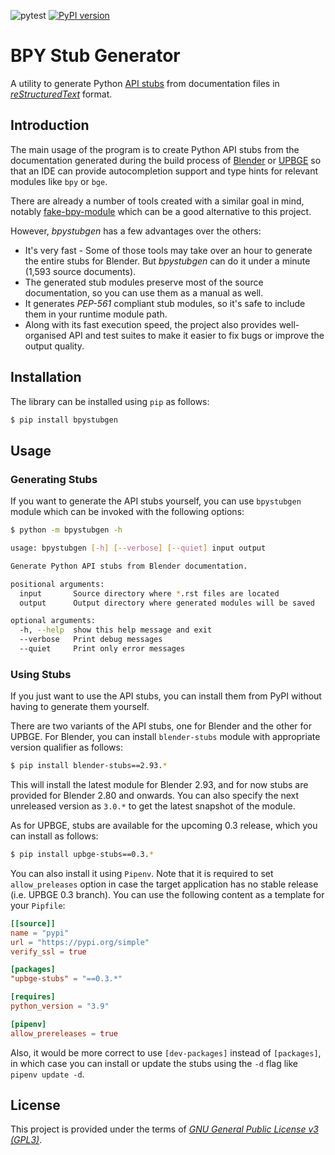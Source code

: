 ![pytest](https://github.com/mysticfall/bpystubgen/workflows/pytest/badge.svg)
[![PyPI version](https://badge.fury.io/py/bpystubgen.svg)](https://badge.fury.io/py/bpystubgen)

BPY Stub Generator
==================

A utility to generate Python [API stubs](https://www.python.org/dev/peps/pep-0561/) from 
documentation files in [_reStructuredText_](https://docutils.sourceforge.io/rst.html) format.  

## Introduction ##

The main usage of the program is to create Python API stubs from the documentation generated 
during the build process of [Blender](https://www.blender.org) or [UPBGE](https://upbge.org) 
so that an IDE can provide autocompletion support and type hints for relevant modules like 
`bpy` or `bge`.

There are already a number of tools created with a similar goal in mind, notably 
[fake-bpy-module](https://github.com/nutti/fake-bpy-module) which can be a good alternative 
to this project.

However, _bpystubgen_ has a few advantages over the others:

 * It's very fast - Some of those tools may take over an hour to generate the entire stubs 
   for Blender. But _bpystubgen_ can do it under a minute (1,593 source documents).
 * The generated stub modules preserve most of the source documentation, so you can use them 
   as a manual as well.
 * It generates _PEP-561_ compliant stub modules, so it's safe to include them in your runtime 
   module path.
 * Along with its fast execution speed, the project also provides well-organised API and test 
   suites to make it easier to fix bugs or improve the output quality. 

## Installation ##

The library can be installed using `pip` as follows:
```bash
$ pip install bpystubgen
```

## Usage ##

### Generating Stubs ###

If you want to generate the API stubs yourself, you can use `bpystubgen` module which 
can be invoked with the following options:

```bash
$ python -m bpystubgen -h

usage: bpystubgen [-h] [--verbose] [--quiet] input output

Generate Python API stubs from Blender documentation.

positional arguments:
  input       Source directory where *.rst files are located
  output      Output directory where generated modules will be saved

optional arguments:
  -h, --help  show this help message and exit
  --verbose   Print debug messages
  --quiet     Print only error messages
```

### Using Stubs ###

If you just want to use the API stubs, you can install them from PyPI without having to generate 
them yourself.

There are two variants of the API stubs, one for Blender and the other for UPBGE. For Blender, 
you can install `blender-stubs` module with appropriate version qualifier as follows: 

```bash
$ pip install blender-stubs==2.93.*
```
This will install the latest module for Blender 2.93, and for now stubs are provided for Blender 
2.80 and onwards. You can also specify the next unreleased version as `3.0.*` to get the latest 
snapshot of the module.

As for UPBGE, stubs are available for the upcoming 0.3 release, which you can install as follows:

```bash
$ pip install upbge-stubs==0.3.*
```

You can also install it using `Pipenv`. Note that it is required to set `allow_preleases` option 
in case the target application has no stable release (i.e. UPBGE 0.3 branch). You can use the 
following content as a template for your `Pipfile`:

```toml
[[source]]
name = "pypi"
url = "https://pypi.org/simple"
verify_ssl = true

[packages]
"upbge-stubs" = "==0.3.*"

[requires]
python_version = "3.9"

[pipenv]
allow_prereleases = true
```
Also, it would be more correct to use `[dev-packages]` instead of `[packages]`, in which 
case you can install or update the stubs using the `-d` flag like `pipenv update -d`.  

## License ##

This project is provided under the terms of _[GNU General Public License v3 (GPL3)](LICENSE)_.
